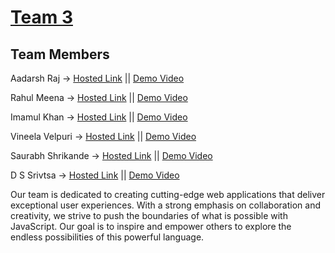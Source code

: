 # <a href="https://aadarsh-raj.github.io/Geekathon-Javascript/Main/index.html">Team 3</a> 

## Team Members 
Aadarsh Raj -> <a href="https://aadarsh-raj.github.io/Geekathon-Javascript/Main/index.html">Hosted Link</a> || <a href="">Demo Video</a> <br>

Rahul Meena -> <a href="https://rahul9695.github.io/Resume-Builder/view/index.html">Hosted Link</a> || <a href="">Demo Video</a> <br>

Imamul Khan -> <a href="https://github.com/rajakhan017/Chrome-Extension-YT-Bookmaker">Hosted Link</a> || <a href="">Demo Video</a> <br>


Vineela Velpuri -> <a href="https://aadarsh-raj.github.io/Geekathon-Javascript/Main/index.html">Hosted Link</a> || <a href="">Demo Video</a> <br>


Saurabh Shrikande -> <a href="https://saurabhshrikhande.github.io/MCT-3_InvoiceGenrator/index.html">Hosted Link</a> || <a href="">Demo Video</a> <br>

D S Srivtsa -> <a href="https://aadarsh-raj.github.io/Geekathon-Javascript/Main/index.html">Hosted Link</a> || <a href="">Demo Video</a> <br>


Our team is dedicated to creating cutting-edge web applications that deliver exceptional user experiences. With a strong emphasis on collaboration and creativity, we strive to push the boundaries of what is possible with JavaScript. Our goal is to inspire and empower others to explore the endless possibilities of this powerful language.


